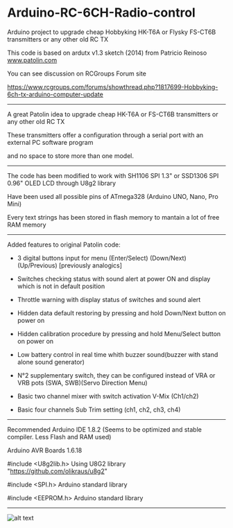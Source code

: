 # Arduino-RC-6CH-Radio-control
Arduino project to upgrade cheap Hobbyking HK-T6A or Flysky FS-CT6B transmitters or any other old RC TX

This code is based on ardutx v1.3 sketch (2014) from Patricio Reinoso www.patolin.com

You can see discussion on RCGroups Forum site 

https://www.rcgroups.com/forums/showthread.php?1817699-Hobbyking-6ch-tx-arduino-computer-update

----------------------------------------------------------------------------------------------------------

A great Patolin idea to upgrade cheap HK-T6A or FS-CT6B transmitters or any other old RC TX

These transmitters offer a configuration through a serial port with an external PC software program

and no space to store more than one model.

----------------------------------------------------------------------------------------------------------

The code has been modified to work with SH1106 SPI 1.3" or SSD1306 SPI 0.96" OLED LCD through U8g2 library

Have been used all possible pins of ATmega328 (Arduino UNO, Nano, Pro Mini)

Every text strings has been stored in flash memory to mantain a lot of free RAM memory

----------------------------------------------------------------------------------------------------------

Added features to original Patolin code:

- 3 digital buttons input for menu (Enter/Select) (Down/Next) (Up/Previous) [previously analogics]

- Switches checking status with sound alert at power ON and display which is not in default position 

- Throttle warning with display status of switches and sound alert

- Hidden data default restoring by pressing and hold Down/Next button on power on

- Hidden calibration procedure by pressing and hold Menu/Select button on power on

- Low battery control in real time whith buzzer sound(buzzer with stand alone sound generator)

- N°2 supplementary switch, they can be configured instead of VRA or VRB pots (SWA, SWB)(Servo Direction Menu)

- Basic two channel mixer with switch activation V-Mix (Ch1/ch2)

- Basic four channels Sub Trim setting (ch1, ch2, ch3, ch4)

*************************************************************************************************************

Recommended Arduino IDE 1.8.2 (Seems to be optimized and stable compiler. Less Flash and RAM used)

Arduino AVR Boards 1.6.18

#include <U8g2lib.h>               Using U8G2 library "https://github.com/olikraus/u8g2"

#include <SPI.h>                   Arduino standard library

#include <EEPROM.h>                Arduino standard library

*************************************************************************************************************

![alt text](https://github.com/Gabapentin/Arduino-RC-6CH-Radio-control/blob/master/Docs/Images/Screen_0.png)


